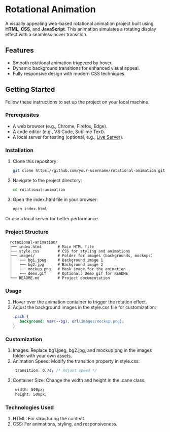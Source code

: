 # Rotational Animation

A visually appealing web-based rotational animation project built using **HTML**, **CSS**, and **JavaScript**. This animation simulates a rotating display effect with a seamless hover transition.

## Features

- Smooth rotational animation triggered by hover.
- Dynamic background transitions for enhanced visual appeal.
- Fully responsive design with modern CSS techniques.

## Getting Started

Follow these instructions to set up the project on your local machine.

### Prerequisites

- A web browser (e.g., Chrome, Firefox, Edge).
- A code editor (e.g., VS Code, Sublime Text).
- A local server for testing (optional, e.g., [Live Server](https://marketplace.visualstudio.com/items?itemName=ritwickdey.LiveServer)).

### Installation

1. Clone this repository:
   ```bash
   git clone https://github.com/your-username/rotational-animation.git
2. Navigate to the project directory:
   ```bash
   cd rotational-animation
3. Open the index.html file in your browser:
   ```bash 
   open index.html
  Or use a local server for better performance.

### Project Structure
      rotational-animation/
      ├── index.html       # Main HTML file
      ├── style.css        # CSS for styling and animations
      ├── images/          # Folder for images (backgrounds, mockups)
      │   ├── bg1.jpeg     # Background image 1
      │   ├── bg2.jpg      # Background image 2
      │   ├── mockup.png   # Mask image for the animation
      │   ├── demo.gif     # Optional: Demo gif for README
      └── README.md        # Project documentation

### Usage

1. Hover over the animation container to trigger the rotation effect.
2. Adjust the background images in the style.css file for customization:
   ```css
   .pack {
      background: var(--bg), url(images/mockup.png);
   }

### Customization

1. Images: Replace bg1.jpeg, bg2.jpg, and mockup.png in the images folder with your own assets.
2. Animation Speed: Modify the transition property in style.css:
   ```css
    transition: 0.7s; /* Adjust speed */
3. Container Size: Change the width and height in the .cane class:
   ```css
    width: 500px;
    height: 500px;

### Technologies Used
1. HTML: For structuring the content.
2. CSS: For animations, styling, and responsiveness.
